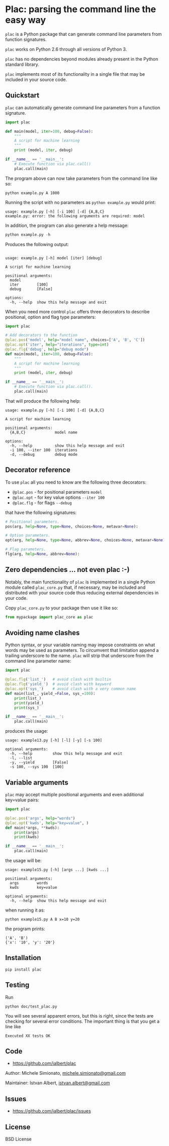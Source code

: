 # Plac: parsing the command line the easy way

`plac` is a Python package that can generate command line parameters
from function signatures.

`plac` works on Python 2.6 through all versions of Python 3.

`plac` has no dependencies beyond modules already present in the Python
standard library.

`plac` implements most of its functionality in a single file that may be
included in your source code.

## Quickstart

`plac` can automatically generate command line parameters from a function signature. 
       
```python
import plac

def main(model, iter=100, debug=False):
    """
    A script for machine learning
    """
    print (model, iter, debug)

if __name__ == '__main__':
    # Execute function via plac.call()
    plac.call(main)
```

The program above can now take parameters from the command line like so:

    python example.py A 1000 

Running the script with no parameters as `python example.py` would print:

```
usage: example.py [-h] [-i 100] [-d] {A,B,C}
example.py: error: the following arguments are required: model
```

In addition, the program can also generate a help message:

```python
python example.py -h
```

Produces the following output:

```

usage: example.py [-h] model [iter] [debug]

A script for machine learning

positional arguments:
  model
  iter        [100]
  debug       [False]

options:
  -h, --help  show this help message and exit
```

When you need more control `plac` offers three decorators to describe positional, option and flag type parameters:

```python
import plac

# Add decorators to the function
@plac.pos('model', help="model name", choices=['A', 'B', 'C'])
@plac.opt('iter', help="iterations", type=int)
@plac.flg('debug', help="debug mode")
def main(model, iter=100, debug=False):
    """
    A script for machine learning
    """
    print (model, iter, debug)

if __name__ == '__main__':
    # Execute function via plac.call().
    plac.call(main)
```

That will produce the following help:

```
usage: example.py [-h] [-i 100] [-d] {A,B,C}

A script for machine learning

positional arguments:
  {A,B,C}             model name

options:
  -h, --help          show this help message and exit
  -i 100, --iter 100  iterations
  -d, --debug         debug mode
```

## Decorator reference

To use `plac` all you need to know are the following three decorators:

* `@plac.pos` - for positional parameters `model`
* `@plac.opt` - for key value options `--iter 100`
* `@plac.flg` - for flags `--debug`

that have the following signatures:

```python
# Positional parameters.
pos(arg, help=None, type=None, choices=None, metavar=None):

# Option parameters.
opt(arg, help=None, type=None, abbrev=None, choices=None, metavar=None):

# Flag parameters.
flg(arg, help=None, abbrev=None):
```

## Zero dependencies ... not even plac :-)

Notably, the main functionality of `plac` is implemented in a single
Python module called `plac_core.py` that, if necessary, may be included and
distributed with your source code thus reducing external dependencies in
your code.

Copy `plac_core.py` to your package then use it like so:

```python
from mypackage import plac_core as plac
```

## Avoiding name clashes

Python syntax, or your variable naming may impose constraints on what
words may be used as parameters. To circumvent that limitation append a
trailing underscore to the name. `plac` will strip that underscore from
the command line parameter name:

```python
import plac

@plac.flg('list_')   # avoid clash with builtin
@plac.flg('yield_')  # avoid clash with keyword
@plac.opt('sys_')    # avoid clash with a very common name
def main(list_, yield_=False, sys_=100):
    print(list_)
    print(yield_)
    print(sys_)

if __name__ == '__main__':
    plac.call(main)
```

produces the usage:

```
usage: example13.py [-h] [-l] [-y] [-s 100]

optional arguments:
  -h, --help         show this help message and exit
  -l, --list
  -y, --yield        [False]
  -s 100, --sys 100  [100]
```

## Variable arguments

`plac` may accept multiple positional arguments and even additional key=value pairs:

```python
import plac

@plac.pos('args', help="words")
@plac.opt('kwds', help="key=value", )
def main(*args, **kwds):
    print(args)
    print(kwds)

if __name__ == '__main__':
    plac.call(main)
```

the usage will be:

```
usage: example15.py [-h] [args ...] [kwds ...]

positional arguments:
  args        words
  kwds        key=value

optional arguments:
  -h, --help  show this help message and exit
```

when running it as:

    python example15.py A B x=10 y=20

the program prints:

    ('A', 'B')
    {'x': '10', 'y': '20'}

## Installation

    pip install plac

## Testing

Run

    python doc/test_plac.py

You will see several apparent errors, but this is right, since the tests
are checking for several error conditions. The important thing is that
you get a line like

`Executed XX tests OK`

## Code

-   <https://github.com/ialbert/plac>

Author: Michele Simionato, <michele.simionato@gmail.com>

Maintainer: Istvan Albert, <istvan.albert@gmail.com>

## Issues

-   <https://github.com/ialbert/plac/issues>

## License

BSD License
